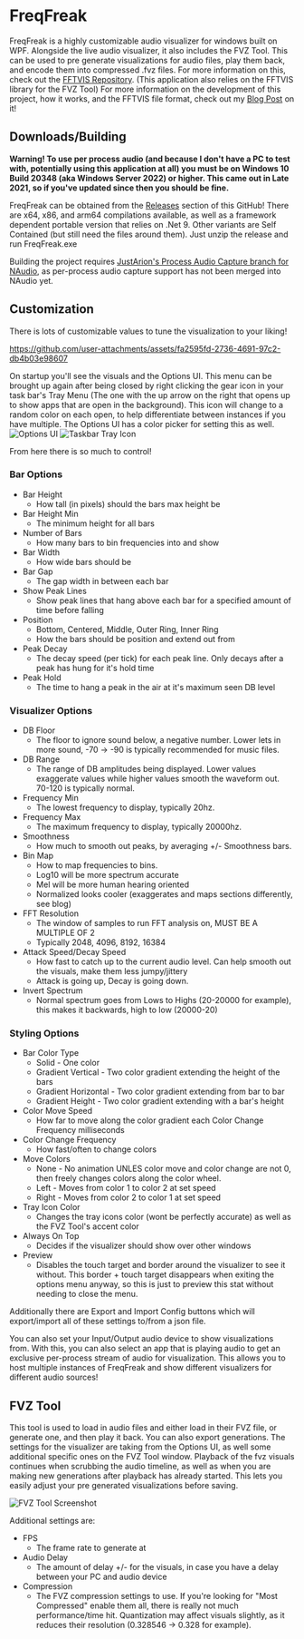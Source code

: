 # FreqFreak
FreqFreak is a highly customizable audio visualizer for windows built on WPF. Alongside the live audio visualizer, it also includes the FVZ Tool. This can be used to pre generate visualizations for audio files, play them back, and encode them into compressed .fvz files. For more information on this, check out the [FFTVIS Repository](https://github.com/EpsiRho/FFTVIS). (This application also relies on the FFTVIS library for the FVZ Tool) For more information on the development of this project, how it works, and the FFTVIS file format, check out my [Blog Post](https://epsirho.com/posts/fft-blog) on it!

## Downloads/Building
**Warning! To use per process audio (and because I don't have a PC to test with, potentially using this application at all) you must be on Windows 10 Build 20348 (aka Windows Server 2022) or higher. This came out in Late 2021, so if you've updated since then you should be fine.**

FreqFreak can be obtained from the [Releases](https://github.com/EpsiRho/FreqFreak/releases) section of this GitHub! There are x64, x86, and arm64 compilations available, as well as a framework dependent portable version that relies on .Net 9. Other variants are Self Contained (but still need the files around them). 
Just unzip the release and run FreqFreak.exe

Building the project requires [JustArion's Process Audio Capture branch for NAudio](https://github.com/JustArion/NAudio/tree/process-audio-capture), as per-process audio capture support has not been merged into NAudio yet.

## Customization
There is lots of customizable values to tune the visualization to your liking!

https://github.com/user-attachments/assets/fa2595fd-2736-4691-97c2-db4b03e98607

On startup you'll see the visuals and the Options UI. This menu can be brought up again after being closed by right clicking the gear icon in your task bar's Tray Menu (The one with the up arrow on the right that opens up to show apps that are open in the background). This icon will change to a random color on each open, to help differentiate between instances if you have multiple. The Options UI has a color picker for setting this as well.
![Options UI](https://i.imgur.com/wNbiNYR.png)
![Taskbar Tray Icon](https://i.imgur.com/PuaZwXQ.png)

From here there is so much to control!

### Bar Options
- Bar Height
	- How tall (in pixels) should the bars max height be
- Bar Height Min
	- The minimum height for all bars
- Number of Bars
	- How many bars to bin frequencies into and show
- Bar Width
	- How wide bars should be
- Bar Gap
	- The gap width in between each bar
- Show Peak Lines
	- Show peak lines that hang above each bar for a specified amount of time before falling
- Position
	- Bottom, Centered, Middle, Outer Ring, Inner Ring
	- How the bars should be position and extend out from
- Peak Decay
	- The decay speed (per tick) for each peak line. Only decays after a peak has hung for it's hold time
- Peak Hold
	- The time to hang a peak in the air at it's maximum seen DB level

### Visualizer Options
- DB Floor
	- The floor to ignore sound below, a negative number. Lower lets in more sound, -70 -> -90 is typically recommended for music files.
- DB Range
	- The range of DB amplitudes being displayed. Lower values exaggerate values while higher values smooth the waveform out. 70-120 is typically normal.
- Frequency Min
	- The lowest frequency to display, typically 20hz.
- Frequency Max
	- The maximum frequency to display, typically 20000hz.
- Smoothness
	- How much to smooth out peaks, by averaging +/- Smoothness bars.
- Bin Map
	- How to map frequencies to bins.
	- Log10 will be more spectrum accurate
	- Mel will be more human hearing oriented
	- Normalized looks cooler (exaggerates and maps sections differently, see blog)
- FFT Resolution
	- The window of samples to run FFT analysis on, MUST BE A MULTIPLE OF 2
	- Typically 2048, 4096, 8192, 16384
- Attack Speed/Decay Speed
	- How fast to catch up to the current audio level. Can help smooth out the visuals, make them less jumpy/jittery
	- Attack is going up, Decay is going down.
- Invert Spectrum
	- Normal spectrum goes from Lows to Highs (20-20000 for example), this makes it backwards, high to low (20000-20)

### Styling Options
- Bar Color Type
	- Solid - One color
	- Gradient Vertical - Two color gradient extending the height of the bars
	- Gradient Horizontal - Two color gradient extending from bar to bar
	- Gradient Height - Two color gradient extending with a bar's height
- Color Move Speed
	- How far to move along the color gradient each Color Change Frequency milliseconds
- Color Change Frequency
	- How fast/often to change colors
- Move Colors
	- None - No animation UNLES color move and color change are not 0, then freely changes colors along the color wheel.
	- Left - Moves from color 1 to color 2 at set speed
	- Right - Moves from color 2 to color 1 at set speed
- Tray Icon Color
	- Changes the tray icons color (wont be perfectly accurate) as well as the FVZ Tool's accent color
- Always On Top
	- Decides if the visualizer should show over other windows
- Preview
	- Disables the touch target and border around the visualizer to see it without. This border + touch target disappears when exiting the options menu anyway, so this is just to preview this stat without needing to close the menu.

Additionally there are Export and Import Config buttons which will export/import all of these settings to/from a json file.

You can also set your Input/Output audio device to show visualizations from. With this, you can also select an app that is playing audio to get an exclusive per-process stream of audio for visualization. This allows you to host multiple instances of FreqFreak and show different visualizers for different audio sources!

## FVZ Tool
This tool is used to load in audio files and either load in their FVZ file, or generate one, and then play it back. You can also export generations. The settings for the visualizer are taking from the Options UI, as well some additional specific ones on the FVZ Tool window. Playback of the fvz visuals continues when scrubbing the audio timeline, as well as when you are making new generations after playback has already started. This lets you easily adjust your pre generated visualizations before saving. 

![FVZ Tool Screenshot](https://i.imgur.com/ahpF3Bg.png)

Additional settings are:
- FPS
	- The frame rate to generate at
- Audio Delay
	- The amount of delay +/- for the visuals, in case you have a delay between your PC and audio device
- Compression
	- The FVZ compression settings to use. If you're looking for "Most Compressed" enable them all, there is really not much performance/time hit. Quantization may affect visuals slightly, as it reduces their resolution (0.328546 -> 0.328 for example).
